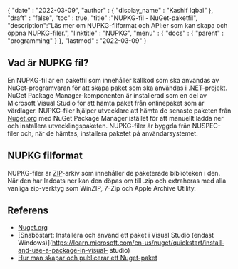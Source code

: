 {
  "date" : "2022-03-09",
  "author" : {
    "display_name" : "Kashif Iqbal"
},
  "draft" : "false",
  "toc" : true,
  "title" :"NUPKG-fil - NuGet-paketfil",
  "description":"Läs mer om NUPKG-filformat och API:er som kan skapa och öppna NUPKG-filer.",
  "linktitle" : "NUPKG",
  "menu" : {
    "docs" : {
      "parent" : "programming"
}
},
  "lastmod" : "2022-03-09"
}

## Vad är NUPKG fil?

En NUPKG-fil är en paketfil som innehåller källkod som ska användas av NuGet-programvaran för att skapa paket som ska användas i .NET-projekt. NuGet Package Manager-komponenten är installerad som en del av Microsoft Visual Studio för att hämta paket från onlinepaket som är värdlager. NUPKG-filer hjälper utvecklare att hämta de senaste paketen från [Nuget.org](https://nuget.org) med NuGet Package Manager istället för att manuellt ladda ner och installera utvecklingspaketen. NUPKG-filer är byggda från NUSPEC-filer och, när de hämtas, installera paketet på användarsystemet.

## NUPKG filformat

NUPKG-filer är [ZIP](/sv/compression/zip/)-arkiv som innehåller de paketerade biblioteken i den. När den har laddats ner kan den döpas om till .zip och extraheras med alla vanliga zip-verktyg som WinZIP, 7-Zip och Apple Archive Utility.

## Referens

* [Nuget.org](https://nuget.org)
* [Snabbstart: Installera och använd ett paket i Visual Studio (endast Windows)](https://learn.microsoft.com/en-us/nuget/quickstart/install-and-use-a-package-in-visual- studio)
* [Hur man skapar och publicerar ett Nuget-paket](https://learn.microsoft.com/en-us/nuget/quickstart/create-and-publish-a-package-using-visual-studio?tabs=netcore-cli)

